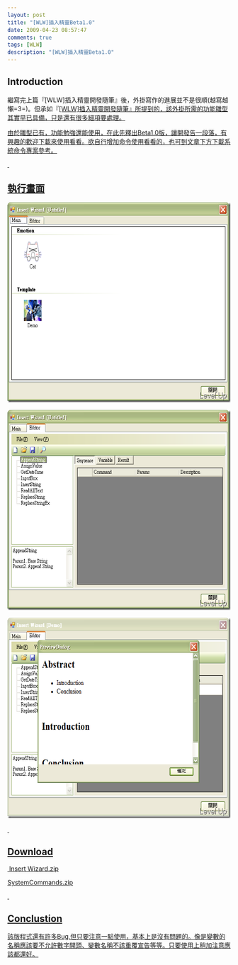 ```yaml
---
layout: post
title: "[WLW]插入精靈Beta1.0"
date: 2009-04-23 08:57:47
comments: true
tags: [WLW]
description: "[WLW]插入精靈Beta1.0"
---
```

<h2>
	Introduction</h2>
<p>
	繼寫完上篇『[WLW]插入精靈開發隨筆</a>』後，外掛寫作的進展並不是很順(越寫越懶=3=)。但承如『<a href="http://www.dotblogs.com.tw/larrynung/archive/2009/04/17/8037.aspx" target="_blank">[WLW]插入精靈開發隨筆』所提到的，該外掛所需的功能雛型其實早已具備，只是還有很多細項要處理。</p>
<p>
	由於雛型已有，功能勉強還能使用，在此先釋出Beta1.0版，讓開發告一段落，有興趣的歡迎下載來使用看看。欲自行增加命令使用看看的，也可到文章下方下載系統命令專案參考。</p>
<p>
	 </p>
<h2>
	執行畫面</h2>
<p>
	<img alt="image" border="0" height="452" src="\images\posts\8145\image_thumb.png" style="border-right-width: 0px; border-top-width: 0px; border-bottom-width: 0px; border-left-width: 0px" width="608" /></p>
<p>
	<img alt="image" border="0" height="452" src="\images\posts\8145\image_thumb_1.png" style="border-right-width: 0px; border-top-width: 0px; border-bottom-width: 0px; border-left-width: 0px" width="608" /></p>
<p>
	<img alt="image" border="0" height="453" src="\images\posts\8145\image_thumb_3.png" style="border-right-width: 0px; border-top-width: 0px; border-bottom-width: 0px; border-left-width: 0px" width="608" /></p>
<p>
	 </p>
<h2>
	Download</h2>
<p>
	 Insert Wizard.zip</p>
<p>
	SystemCommands.zip</p>
<p>
	 </p>
<h2>
	Conclustion</h2>
<p>
	該版程式還有許多Bug,但只要注意一點使用，基本上是沒有問題的。像是變數的名稱應該要不允許數字開頭、變數名稱不該重覆宣告等等。只要使用上稍加注意應該都還好。</p>
